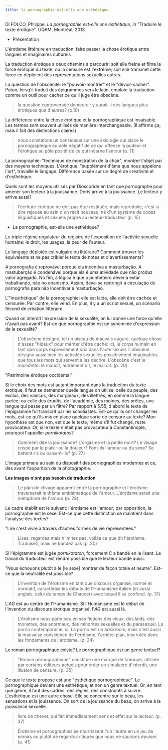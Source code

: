 ```yaml
---
title: la pornographie est-elle une esthétique
---
```


DI FOLCO, Philippe. *La pornographie est-elle une esthétique*, *in* "Traduire le texte érotique". UQAM, Montréal, 2013

- Présentation

L'érotisme littéraire en traduction: faire passer la chose érotique entre langues et imaginaires culturels

La traduction érotique a deux chemins à parcourir: 
soit elle freine et filtre la force érotique du texte, où la censure est l'extrême; 
soit elle transmet cette force en déploient des représentations sexuelles autres. 

La question de l'obscénité: le "pouvoir-montrer" et le "devoir-cacher".
Paton, lorsq'il traduit des épigrammes vers le latin, emploie la traduction comme un outil pour cacher ce qu'il juge être obscène.

> la question controversée demeure : y aurait-il des langues plus érotiques que d'autres? (p.10)

La différence entre la chose érotique et la pornographique est insaisable. Les termes sont souvent utilisés de manière interchangeable. (Il affirme ça, mais il fait des distinctions claires)

> nous constatons un consensus sur une axiologie qui place le pornographique au pôle négatif de ce qui offense la pudeur et l'érotique au pôle positif de ce qui incarne l'amour (p. 11)

La pornographie: "technique de monstration de la chair", montrer l'objet par des moyens techniques.
L'érotique: "supplément d'âme que nous appelons l'art", travaille le langage.
Différence basée sur un degré de créativité et d'esthétique.

Quels sont les moyens utilisés par Dioscoride en tant que pornographe pour amener son lecteur à la jouissance.
Doris arrive à la jouissance. Le lecteur y arrive aussi?

> l'écriture érotique ne doit pas être restituée, mais reproduite, c'est-à-dire rejouée au sein d'un récit nouveau, né d'un système de codes linguistiques et sexuels propre au lecteur-traducteur (p. 15)

- La pornographie, est-elle une esthétique?

Le triple régime régulateur du registre de l'exposition de l'activité sexuelle humaine:
le droit, 
les usages, 
la peur de l'auteur.

Le langage déploiée est vulgaire ou littéraire? Comment trouver les équivalents et ne pas cribler le texte de notes et d'avertissements?

A pornografia é reprovável porque ela incentiva a masturbação.
A mastubarção é condenável porque ela é uma atividade que não produz valor agregado. 
No fim, a lógica é que o punheteiro deveria estar trabalhando, não no onanismo. Assim, deve-se restringir a circulação de pornografia para não incentivar a masturbação. 

L'"inesthétique" de la pornographie: elle est laide, elle doit être cachée et censurée.
Par contre, elle vend.
En plus, il y a un script sexuel, un scénario fécond de création littéraire.

Quand on interdit l'expression de la sexualité, on lui donne une force qu'elle n'avait pas avant?
Est-ce que pornographie est un synomime d'expression de la sexualité?

> L'obscèene désigne, tel un oiseau de mauvais augure, quelque chose d'assez "hideux" pour mériter d'être caché: ici, le corps humain en tant que corps expressément *pris* dans l'acte sexuel. L'obscène désigne aussi bien les activités sexuelles possiblement imaginables que tous les mots qui servent à les décrire. L'obscène c'est le *maledetto*: le maudit, autrement dit, le mal dit. (p. 20)

"Patrimoine érotique occidental"

Si le choix des mots est autant important dans la traduction du texte érotique, il faut se demander quelle langue on utilise: 
celle du peuple, des exclus, des vaincus, des marginaux, des illettrés, en somme la langue parlée; 
ou celle des érudits, de l'académie, des moines, des prêtes, une langue qui passe par un filtre?
Par rapport à 5.55, d'abord le texte de l'épigramme fut transcrit par les scholiastes. Est-ce qu'ils ont changer les mots, est-ce qu'ils mis en place quelque sorte de censure au texte?
Mon hypothèse est que non, est que le texte, même s'il fut changé, reste provocateur.
Or, si le texte n'était pas provocateur à Constantinople, pourquoi l'appeller *pornikotatos*?

> Comment dire la jouissance? L'orgasme et la petite mort? Le visage crispé par le plaisir ou la douleur? Font-ils l'amour ou du sexe? Se battent-ils ou baisent-ils? (p. 27)

L'image primera au sein du dispositif des pornographies modernes et ce, dès avant l'apparition de la photographie.

**Les images n'ont pas besoin de traduction**

> Le plan de clivage apparent entre la pornographie et l'érotisme traverserait le thème emblématique de l'amour. L'érotisme serait une métaphore de l'amour (p. 28)

Le cadre établit est le suivant:
l'érotisme est l'amour;
par opposition, la pornographie est le sexe.
Est-ce que cette distinction se maintient dans l'analyse des textes?

"Lire c'est vivre à travers d'autres formes de vie représentées."

> Lisez, regardez mais n'imitez pas, voilàa ce que dit l'érotisme. Traduisez, mais ne bandez pas (p. 30)

Si l'épigramme est jugée *pornikotaton*, forcement C a bandé en le lisant.
Le travail du traducteur est rendre possible que le lecteur bande aussi.

"Nous échouons plutôt à le \[le sexe] montrer de façon totale et neutre".
Est-ce que la neutralité est possible?

> L'invention de l'érotisme en tant que discours organisé, normé et normatif, caractérise les débuts de l'Humanisme italien (et aussi anglais, celui du temps de Chaucer) avec lequel il se confond. (p. 31)

L'*AG* est au centre de l'Humanisme.
Si l'Humanisme est le début de l'invention du discours érotique organisé, l'*AG* est aussi là.

> L'érotisme nous parle peu en ses fictions des vieux, des laids, des monstres, des anormaux, des minorités sexuelles et du parasexuel. La porno contemporaine, si. La porno est un *backroom*, mais c'est aussi la mauvaise conscience de l'érotisme, l'arrière-plan, inscrutée dans les fondements de l'érotisme. (p. 34)

Le roman pornographique existe? Le pornographique est un genre textuel?

>"Roman pornographique" constitue une marque de fabrique, utilisée par certains éditeurs actuels pour créer un simulacre d'interdit, une illusion de censure. (p. 35)

Ce que le texte propose est une "esthétique pornographique". 
Le pornographique devient une esthétique, et non un genre textuel.
Or, en tant que genre, il faut des cadres, des règles, des constraints à suivre.
L'esthétique est une autre chose.
Elle se concentre sur le beau, les sensations et la jouissance.
On sort de la jouissance du beau, on arrive à la jouissance sexuelle.
> livre de chevet, qui fait immédiatement sens et effet sur le lecteur. (p. 37)

> Érotisme et pornographies se nourrissent l'un l'autre en un jeu de miroirs ou plutôt de regards critiques que nous ne saurions épuiser. (p. 41)

